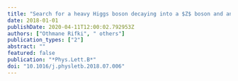 ```yaml
---
title: "Search for a heavy Higgs boson decaying into a $Z$ boson and another heavy Higgs boson in the $ellell bb$ final state in $pp$ collisions at $sqrts=13$ TeV with the ATLAS detector"
date: 2018-01-01
publishDate: 2020-04-11T12:00:02.792953Z
authors: ["Othmane Rifki", " others"]
publication_types: ["2"]
abstract: ""
featured: false
publication: "*Phys.Lett.B*"
doi: "10.1016/j.physletb.2018.07.006"
---
```


